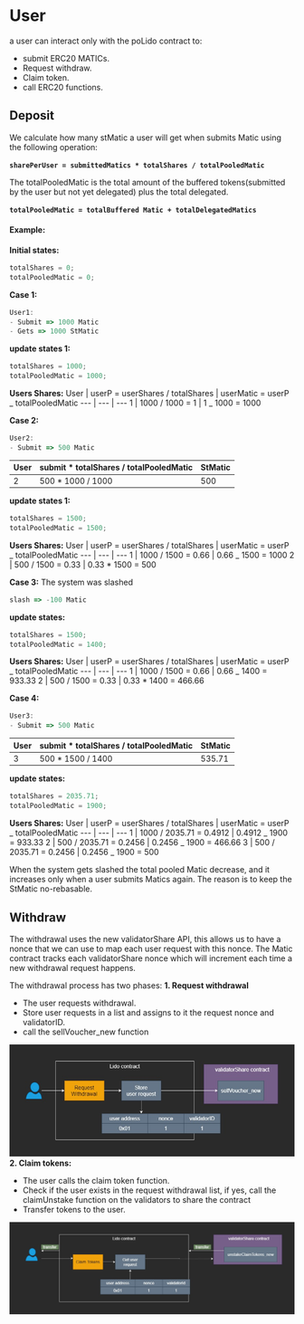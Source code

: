 # User

a user can interact only with the poLido contract to:

-   submit ERC20 MATICs.
-   Request withdraw.
-   Claim token.
-   call ERC20 functions.

## Deposit

We calculate how many stMatic a user will get when submits Matic using the following operation:

**`sharePerUser = submittedMatics * totalShares / totalPooledMatic`**

The totalPooledMatic is the total amount of the buffered tokens(submitted by the user but not yet delegated) plus the total delegated.

**`totalPooledMatic = totalBuffered Matic + totalDelegatedMatics`**

#### Example:

**Initial states:**

```js
totalShares = 0;
totalPooledMatic = 0;
```

**Case 1:**

```js
User1:
- Submit => 1000 Matic
- Gets => 1000 StMatic
```

**update states 1:**

```js
totalShares = 1000;
totalPooledMatic = 1000;
```

**Users Shares:**
User | userP = userShares / totalShares | userMatic = userP _ totalPooledMatic
--- | --- | ---
1 | 1000 / 1000 = 1 | 1 _ 1000 = 1000

**Case 2:**

```js
User2:
- Submit => 500 Matic
```

| User | submit \* totalShares / totalPooledMatic | StMatic |
| ---- | ---------------------------------------- | ------- |
| 2    | 500 \* 1000 / 1000                       | 500     |

**update states 1:**

```js
totalShares = 1500;
totalPooledMatic = 1500;
```

**Users Shares:**
User | userP = userShares / totalShares | userMatic = userP _ totalPooledMatic
--- | --- | ---
1 | 1000 / 1500 = 0.66 | 0.66 _ 1500 = 1000
2 | 500 / 1500 = 0.33 | 0.33 \* 1500 = 500

**Case 3:**
The system was slashed

```js
slash => -100 Matic
```

**update states:**

```js
totalShares = 1500;
totalPooledMatic = 1400;
```

**Users Shares:**
User | userP = userShares / totalShares | userMatic = userP _ totalPooledMatic
--- | --- | ---
1 | 1000 / 1500 = 0.66 | 0.66 _ 1400 = 933.33
2 | 500 / 1500 = 0.33 | 0.33 \* 1400 = 466.66

**Case 4:**

```js
User3:
- Submit => 500 Matic
```

| User | submit \* totalShares / totalPooledMatic | StMatic |
| ---- | ---------------------------------------- | ------- |
| 3    | 500 \* 1500 / 1400                       | 535.71  |

**update states:**

```js
totalShares = 2035.71;
totalPooledMatic = 1900;
```

**Users Shares:**
User | userP = userShares / totalShares | userMatic = userP _ totalPooledMatic
--- | --- | ---
1 | 1000 / 2035.71 = 0.4912 | 0.4912 _ 1900 = 933.33
2 | 500 / 2035.71 = 0.2456 | 0.2456 _ 1900 = 466.66
3 | 500 / 2035.71 = 0.2456 | 0.2456 _ 1900 = 500

When the system gets slashed the total pooled Matic decrease, and it increases only when a user submits Matics again. The reason is to keep the StMatic no-rebasable.

## Withdraw

The withdrawal uses the new validatorShare API, this allows us to have a nonce that we can use to map each user request with this nonce.
The Matic contract tracks each validatorShare nonce which will increment each time a new withdrawal request happens.

The withdrawal process has two phases:
**1. Request withdrawal**

-   The user requests withdrawal.
-   Store user requests in a list and assigns to it the request nonce and validatorID.
-   call the sellVoucher_new function

![architecture](images/user-request-withdraw.jpg)
**2. Claim tokens:**

-   The user calls the claim token function.
-   Check if the user exists in the request withdrawal list, if yes, call the claimUnstake function on the validators to share the contract
-   Transfer tokens to the user.

![architecture](images/user-claim-withdraw.jpg)
